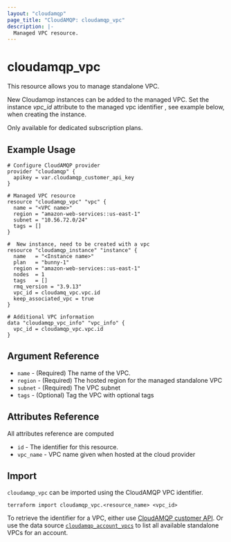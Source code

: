 ```yaml
---
layout: "cloudamqp"
page_title: "CloudAMQP: cloudamqp_vpc"
description: |-
  Managed VPC resource.
---
```


# cloudamqp_vpc

This resource allows you to manage standalone VPC.

New Cloudamqp instances can be added to the managed VPC. Set the instance *vpc_id* attribute to the managed vpc identifier , see example below, when creating the instance.

Only available for dedicated subscription plans.

## Example Usage


```hcl
# Configure CloudAMQP provider
provider "cloudamqp" {
  apikey = var.cloudamqp_customer_api_key
}

# Managed VPC resource
resource "cloudamqp_vpc" "vpc" {
  name = "<VPC name>"
  region = "amazon-web-services::us-east-1"
  subnet = "10.56.72.0/24"
  tags = []
}

#  New instance, need to be created with a vpc
resource "cloudamqp_instance" "instance" {
  name   = "<Instance name>"
  plan   = "bunny-1"
  region = "amazon-web-services::us-east-1"
  nodes  = 1
  tags   = []
  rmq_version = "3.9.13"
  vpc_id = cloudamq_vpc.vpc.id
  keep_associated_vpc = true
}

# Additional VPC information
data "cloudamqp_vpc_info" "vpc_info" {
  vpc_id = cloudamqp_vpc.vpc.id
}
```

## Argument Reference

* `name`      - (Required) The name of the VPC.
* `region`    - (Required) The hosted region for the managed standalone VPC
* `subnet`    - (Required) The VPC subnet
* `tags`      - (Optional) Tag the VPC with optional tags

## Attributes Reference

All attributes reference are computed

* `id`       - The identifier for this resource.
* `vpc_name` - VPC name given when hosted at the cloud provider

## Import

`cloudamqp_vpc` can be imported using the CloudAMQP VPC identifier.

`terraform import cloudamqp_vpc.<resource_name> <vpc_id>`

To retrieve the identifier for a VPC, either use [CloudAMQP customer API](https://docs.cloudamqp.com/#list-vpcs).
Or use the data source [`cloudamqp_account_vpcs`](https://registry.terraform.io/providers/cloudamqp/cloudamqp/latest/docs/data-sources/account_vpcs) to list all available standalone VPCs for an account.
